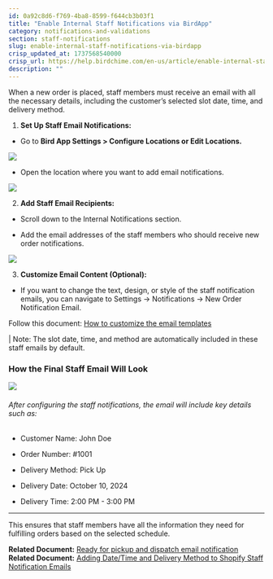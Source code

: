 ```yaml
---
id: 0a92c8d6-f769-4ba8-8599-f644cb3b03f1
title: "Enable Internal Staff Notifications via BirdApp"
category: notifications-and-validations
section: staff-notifications
slug: enable-internal-staff-notifications-via-birdapp
crisp_updated_at: 1737568540000
crisp_url: https://help.birdchime.com/en-us/article/enable-internal-staff-notifications-via-birdapp-1kp1gtc/
description: ""
---
```


When a new order is placed, staff members must receive an email with all the necessary details, including the customer’s selected slot date, time, and delivery method.

1. **Set Up Staff Email Notifications:**

* Go to **Bird App Settings > Configure Locations or Edit Locations.**

![](https://storage.crisp.chat/users/helpdesk/website/ca826b447482b000/screenshot-2025-01-06-at-11193_sg5zzp.png)

* Open the location where you want to add email notifications.

![](https://storage.crisp.chat/users/helpdesk/website/ca826b447482b000/image_5n46gl.png)

2. **Add Staff Email Recipients:**

* Scroll down to the Internal Notifications section.

* Add the email addresses of the staff members who should receive new order notifications.

![](https://storage.crisp.chat/users/helpdesk/website/ca826b447482b000/image_1yq8c4.png)

3. **Customize Email Content (Optional):**

* If you want to change the text, design, or style of the staff notification emails, you can navigate to Settings → Notifications → New Order Notification Email.

Follow this document: [How to customize the email templates](https://help.birdchime.com/en-us/article/how-to-customize-the-email-templates-kezxwj/)

| Note: The slot date, time, and method are automatically included in these staff emails by default.

### How the Final Staff Email Will Look

![](https://storage.crisp.chat/users/helpdesk/website/ca826b447482b000/image_1b98o56.png)

###### After configuring the staff notifications, the email will include key details such as:

* Customer Name: John Doe

* Order Number: #1001

* Delivery Method: Pick Up

* Delivery Date: October 10, 2024

* Delivery Time: 2:00 PM - 3:00 PM
---

This ensures that staff members have all the information they need for fulfilling orders based on the selected schedule.

**Related Document:** [Ready for pickup and dispatch email notification](https://help.birdchime.com/en-us/article/ready-for-pickup-and-dispatch-email-notification-8o1c1h/)
**Related Document:** [Adding Date/Time and Delivery Method to Shopify Staff Notification Emails](en-us/article/adding-datetime-and-delivery-method-to-shopify-staff-notification-emails-ozlh06)
